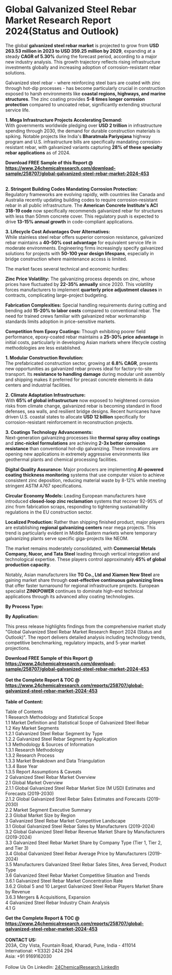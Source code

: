<h1>Global Galvanized Steel Rebar Market Research Report 2024(Status and Outlook)</h1><p>The global <strong>galvanized steel rebar market</strong> is projected to grow from <strong>USD 263.53 million in 2023 to USD 359.25 million by 2029</strong>, expanding at a steady <strong>CAGR of 5.30%</strong> during the forecast period, according to a major new industry analysis. This growth trajectory reflects rising infrastructure investments globally and increasing adoption of corrosion-resistant rebar solutions.</p><p>Galvanized steel rebar - where reinforcing steel bars are coated with zinc through hot-dip processes - has become particularly crucial in construction exposed to harsh environments like <strong>coastal regions, highways, and marine structures</strong>. The zinc coating provides <strong>5-8 times longer corrosion protection</strong> compared to uncoated rebar, significantly extending structural service life.</p><p><strong>1. Mega Infrastructure Projects Accelerating Demand:</strong><br>
With governments worldwide pledging over <strong>USD 2 trillion</strong> in infrastructure spending through 2030, the demand for durable construction materials is spiking. Notable projects like India's <strong>Bharatmala Pariyojana</strong> highway program and U.S. infrastructure bills are specifically mandating corrosion-resistant rebar, with galvanized variants capturing <strong>28% of these specialty rebar applications</strong> as of 2024.</p><div><b>Download FREE Sample of this Report @ 
            <a href="https://www.24chemicalresearch.com/download-sample/258707/global-galvanized-steel-rebar-market-2024-453">
            https://www.24chemicalresearch.com/download-sample/258707/global-galvanized-steel-rebar-market-2024-453</a></b></div><br><p><strong>2. Stringent Building Codes Mandating Corrosion Protection:</strong><br>
Regulatory frameworks are evolving rapidly, with countries like Canada and Australia recently updating building codes to require corrosion-resistant rebar in all public infrastructure. The <strong>American Concrete Institute's ACI 318-19 code</strong> now specifically recommends galvanized rebar for structures with less than 50mm concrete cover. This regulatory push is expected to drive <strong>13-15% annual growth</strong> in code-compliant applications.</p><p><strong>3. Lifecycle Cost Advantages Over Alternatives:</strong><br>
While stainless steel rebar offers superior corrosion resistance, galvanized rebar maintains a <strong>40-50% cost advantage</strong> for equivalent service life in moderate environments. Engineering firms increasingly specify galvanized solutions for projects with <strong>50-100 year design lifespans</strong>, especially in bridge construction where maintenance access is limited.</p><p>The market faces several technical and economic hurdles:</p><p><strong>Zinc Price Volatility:</strong> The galvanizing process depends on zinc, whose prices have fluctuated by <strong>22-35% annually</strong> since 2020. This volatility forces manufacturers to implement <strong>quarterly price adjustment clauses</strong> in contracts, complicating large-project budgeting.</p><p><strong>Fabrication Complexities:</strong> Special handling requirements during cutting and bending add <strong>15-20% to labor costs</strong> compared to conventional rebar. The need for trained crews familiar with galvanized rebar workmanship standards limits adoption in price-sensitive markets.</p><p><strong>Competition from Epoxy Coatings:</strong> Though exhibiting poorer field performance, epoxy-coated rebar maintains a <strong>25-30% price advantage</strong> in initial costs, particularly in developing Asian markets where lifecycle costing methodologies are less established.</p><p><strong>1. Modular Construction Revolution:</strong><br>
The prefabricated construction sector, growing at <strong>6.8% CAGR</strong>, presents new opportunities as galvanized rebar proves ideal for factory-to-site transport. Its <strong>resistance to handling damage</strong> during modular unit assembly and shipping makes it preferred for precast concrete elements in data centers and industrial facilities.</p><p><strong>2. Climate Adaptation Infrastructure:</strong><br>
With <strong>65% of global infrastructure</strong> now exposed to heightened corrosion risks from climate change, galvanized rebar is becoming standard in flood defenses, sea walls, and resilient bridge designs. Recent hurricanes have driven U.S. coastal states to allocate <strong>USD 12 billion</strong> specifically for corrosion-resistant reinforcement in reconstruction projects.</p><p><strong>3. Coatings Technology Advancements:</strong><br>
Next-generation galvanizing processes like <strong>thermal spray alloy coatings</strong> and <strong>zinc-nickel formulations</strong> are achieving <strong>2-3x better corrosion resistance</strong> than conventional hot-dip galvanizing. These innovations are opening new applications in extremely aggressive environments like geothermal plants and chemical processing facilities.</p><p><strong>Digital Quality Assurance:</strong> Major producers are implementing <strong>AI-powered coating thickness monitoring</strong> systems that use computer vision to achieve consistent zinc deposition, reducing material waste by 8-12% while meeting stringent ASTM A767 specifications.</p><p><strong>Circular Economy Models:</strong> Leading European manufacturers have introduced <strong>closed-loop zinc reclamation</strong> systems that recover 92-95% of zinc from fabrication scraps, responding to tightening sustainability regulations in the EU construction sector.</p><p><strong>Localized Production:</strong> Rather than shipping finished product, major players are establishing <strong>regional galvanizing centers</strong> near mega projects. This trend is particularly evident in Middle Eastern markets where temporary galvanizing plants serve specific giga-projects like NEOM.</p><p>The market remains moderately consolidated, with <strong>Commercial Metals Company, Nucor, and Tata Steel</strong> leading through vertical integration and technological expertise. These players control approximately <strong>45% of global production capacity</strong>.</p><p>Notably, Asian manufacturers like <strong>TG Co., Ltd and Xiamen New Steel</strong> are gaining market share through <strong>cost-effective continuous galvanizing lines</strong> that offer faster turnaround for regional infrastructure projects. European specialist <strong>ZINKPOWER</strong> continues to dominate high-end technical applications through its advanced alloy coating technologies.</p><p><strong>By Process Type:</strong></p><p><strong>By Application:</strong></p><p>This press release highlights findings from the comprehensive market study "Global Galvanized Steel Rebar Market Research Report 2024 (Status and Outlook)". The report delivers detailed analysis including technology trends, competitive benchmarking, regulatory impacts, and 5-year market projections.</p><div><b>Download FREE Sample of this Report @ 
            <a href="https://www.24chemicalresearch.com/download-sample/258707/global-galvanized-steel-rebar-market-2024-453">
            https://www.24chemicalresearch.com/download-sample/258707/global-galvanized-steel-rebar-market-2024-453</a></b></div><br><div><b>Get the Complete Report & TOC @ 
            <a href="https://www.24chemicalresearch.com/reports/258707/global-galvanized-steel-rebar-market-2024-453">
            https://www.24chemicalresearch.com/reports/258707/global-galvanized-steel-rebar-market-2024-453</a></b></div><br>
            <b>Table of Content:</b><p>Table of Contents<br />
1 Research Methodology and Statistical Scope<br />
1.1 Market Definition and Statistical Scope of Galvanized Steel Rebar<br />
1.2 Key Market Segments<br />
1.2.1 Galvanized Steel Rebar Segment by Type<br />
1.2.2 Galvanized Steel Rebar Segment by Application<br />
1.3 Methodology & Sources of Information<br />
1.3.1 Research Methodology<br />
1.3.2 Research Process<br />
1.3.3 Market Breakdown and Data Triangulation<br />
1.3.4 Base Year<br />
1.3.5 Report Assumptions & Caveats<br />
2 Galvanized Steel Rebar Market Overview<br />
2.1 Global Market Overview<br />
2.1.1 Global Galvanized Steel Rebar Market Size (M USD) Estimates and Forecasts (2019-2030)<br />
2.1.2 Global Galvanized Steel Rebar Sales Estimates and Forecasts (2019-2030)<br />
2.2 Market Segment Executive Summary<br />
2.3 Global Market Size by Region<br />
3 Galvanized Steel Rebar Market Competitive Landscape<br />
3.1 Global Galvanized Steel Rebar Sales by Manufacturers (2019-2024)<br />
3.2 Global Galvanized Steel Rebar Revenue Market Share by Manufacturers (2019-2024)<br />
3.3 Galvanized Steel Rebar Market Share by Company Type (Tier 1, Tier 2, and Tier 3)<br />
3.4 Global Galvanized Steel Rebar Average Price by Manufacturers (2019-2024)<br />
3.5 Manufacturers Galvanized Steel Rebar Sales Sites, Area Served, Product Type<br />
3.6 Galvanized Steel Rebar Market Competitive Situation and Trends<br />
3.6.1 Galvanized Steel Rebar Market Concentration Rate<br />
3.6.2 Global 5 and 10 Largest Galvanized Steel Rebar Players Market Share by Revenue<br />
3.6.3 Mergers & Acquisitions, Expansion<br />
4 Galvanized Steel Rebar Industry Chain Analysis<br />
4.1 G</p><div><b>Get the Complete Report & TOC @ 
            <a href="https://www.24chemicalresearch.com/reports/258707/global-galvanized-steel-rebar-market-2024-453">
            https://www.24chemicalresearch.com/reports/258707/global-galvanized-steel-rebar-market-2024-453</a></b></div><br><b>CONTACT US:</b><br>
            203A, City Vista, Fountain Road, Kharadi, Pune, India - 411014<br>
            International: +1(332) 2424 294<br>
            Asia: +91 9169162030 <br><br>
            Follow Us On LinkedIn: <a href="https://www.linkedin.com/company/24chemicalresearch/">24ChemicalResearch LinkedIn</a>